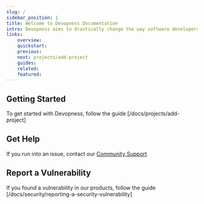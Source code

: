 ```yaml
---
slug: /
sidebar_position: 1
title: Welcome to Devopness Documentation
intro: Devopness aims to drastically change the way software developers manage applications and cloud infrastructure in a secure and performant fashion. By streamlining essential DevOps practices, we're making first class software deployment and cloud infrastructure management tools accessible and affordable to every developer in the world.
links:
    overview:
    quickstart:
    previous:
    next: projects/add-project
    guides:
    related:
    featured:
---
```


## Getting Started

To get started with Devopness, follow the guide [/docs/projects/add-project]

## Get Help

If you run into an issue, contact our [Community Support](https://github.com/devopness/devopness/discussions)

## Report a Vulnerability

If you found a vulnerability in our products, follow the guide [/docs/security/reporting-a-security-vulnerability]
